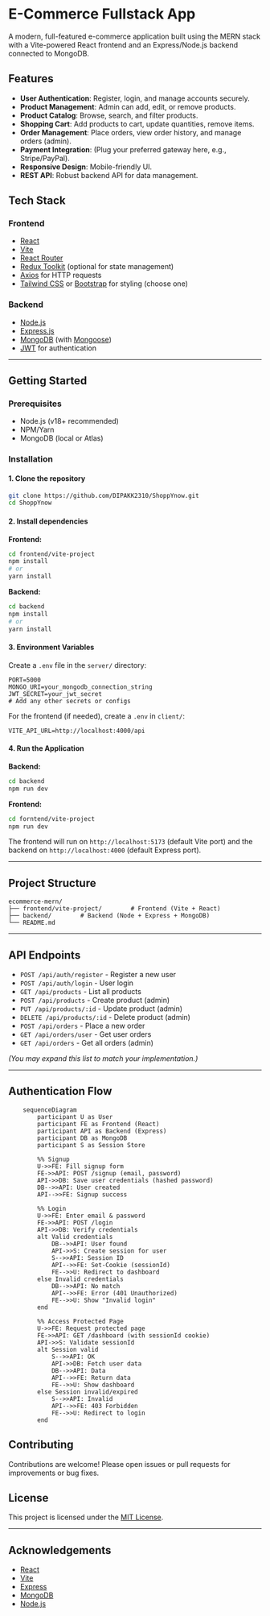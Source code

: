 # E-Commerce Fullstack App

A modern, full-featured e-commerce application built using the MERN stack with a Vite-powered React frontend and an Express/Node.js backend connected to MongoDB.

## Features

- **User Authentication**: Register, login, and manage accounts securely.
- **Product Management**: Admin can add, edit, or remove products.
- **Product Catalog**: Browse, search, and filter products.
- **Shopping Cart**: Add products to cart, update quantities, remove items.
- **Order Management**: Place orders, view order history, and manage orders (admin).
- **Payment Integration**: (Plug your preferred gateway here, e.g., Stripe/PayPal).
- **Responsive Design**: Mobile-friendly UI.
- **REST API**: Robust backend API for data management.

## Tech Stack

### Frontend

- [React](https://react.dev/) 
- [Vite](https://vitejs.dev/)
- [React Router](https://reactrouter.com/)
- [Redux Toolkit](https://redux-toolkit.js.org/) (optional for state management)
- [Axios](https://axios-http.com/) for HTTP requests
- [Tailwind CSS](https://tailwindcss.com/) or [Bootstrap](https://getbootstrap.com/) for styling (choose one)

### Backend

- [Node.js](https://nodejs.org/)
- [Express.js](https://expressjs.com/)
- [MongoDB](https://www.mongodb.com/) (with [Mongoose](https://mongoosejs.com/))
- [JWT](https://jwt.io/) for authentication

---

## Getting Started

### Prerequisites

- Node.js (v18+ recommended)
- NPM/Yarn
- MongoDB (local or Atlas)

### Installation

#### 1. Clone the repository

```bash
git clone https://github.com/DIPAKK2310/ShoppYnow.git
cd ShoppYnow
```

#### 2. Install dependencies

**Frontend:**

```bash
cd frontend/vite-project
npm install
# or
yarn install
```

**Backend:**

```bash
cd backend
npm install
# or
yarn install
```

#### 3. Environment Variables

Create a `.env` file in the `server/` directory:

```env
PORT=5000
MONGO_URI=your_mongodb_connection_string
JWT_SECRET=your_jwt_secret
# Add any other secrets or configs
```

For the frontend (if needed), create a `.env` in `client/`:

```env
VITE_API_URL=http://localhost:4000/api
```

#### 4. Run the Application

**Backend:**

```bash
cd backend
npm run dev
```

**Frontend:**

```bash
cd forntend/vite-project
npm run dev
```

The frontend will run on `http://localhost:5173` (default Vite port) and the backend on `http://localhost:4000` (default Express port).

---

## Project Structure

```
ecommerce-mern/
├── frontend/vite-project/        # Frontend (Vite + React)
├── backend/        # Backend (Node + Express + MongoDB)
└── README.md
```

---

## API Endpoints

- `POST /api/auth/register` - Register a new user
- `POST /api/auth/login` - User login
- `GET /api/products` - List all products
- `POST /api/products` - Create product (admin)
- `PUT /api/products/:id` - Update product (admin)
- `DELETE /api/products/:id` - Delete product (admin)
- `POST /api/orders` - Place a new order
- `GET /api/orders/user` - Get user orders
- `GET /api/orders` - Get all orders (admin)

*(You may expand this list to match your implementation.)*

---
## Authentication Flow

```mermaid
    sequenceDiagram
        participant U as User
        participant FE as Frontend (React)
        participant API as Backend (Express)
        participant DB as MongoDB
        participant S as Session Store

        %% Signup
        U->>FE: Fill signup form
        FE->>API: POST /signup (email, password)
        API->>DB: Save user credentials (hashed password)
        DB-->>API: User created
        API-->>FE: Signup success

        %% Login
        U->>FE: Enter email & password
        FE->>API: POST /login
        API->>DB: Verify credentials
        alt Valid credentials
            DB-->>API: User found
            API->>S: Create session for user
            S-->>API: Session ID
            API-->>FE: Set-Cookie (sessionId)
            FE-->>U: Redirect to dashboard
        else Invalid credentials
            DB-->>API: No match
            API-->>FE: Error (401 Unauthorized)
            FE-->>U: Show "Invalid login"
        end

        %% Access Protected Page
        U->>FE: Request protected page
        FE->>API: GET /dashboard (with sessionId cookie)
        API->>S: Validate sessionId
        alt Session valid
            S-->>API: OK
            API->>DB: Fetch user data
            DB-->>API: Data
            API-->>FE: Return data
            FE-->>U: Show dashboard
        else Session invalid/expired
            S-->>API: Invalid
            API-->>FE: 403 Forbidden
            FE-->>U: Redirect to login
        end

```

## Contributing

Contributions are welcome! Please open issues or pull requests for improvements or bug fixes.

## License

This project is licensed under the [MIT License](LICENSE).

---

## Acknowledgements

- [React](https://react.dev/)
- [Vite](https://vitejs.dev/)
- [Express](https://expressjs.com/)
- [MongoDB](https://www.mongodb.com/)
- [Node.js](https://nodejs.org/)
